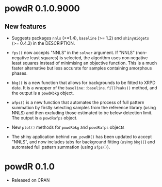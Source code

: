 # powdR 0.1.0.9000

## New features

*   Suggests packages `nnls` (>=1.4), `baseline` (>= 1.2) and `shinyWidgets` (>= 0.4.3) in
    the DESCRIPTION.

*   `fps()` now accepts "NNLS" in the `solver` argument. If "NNLS" (non-negative least
    squares) is selected, the algorithm uses non negative least squares instead of
    minimising an objective function. This is a much faster alternative but less
    accurate for samples containing amorphous phases.
    
*   `bkg()` is a new function that allows for backgrounds to be fitted to XRPD data.
    It is a wrapper of the `baseline::baseline.fillPeaks()` method, and the output is
    a `powdRbkg` object.
    
*   `afps()` is a new function that automates the process of full pattern
    summation by firstly selecting samples from the reference library (using NNLS) and
    then excluding those estimated to be below detection limit. The output is a `powdRafps`
    object.
    
*   New `plot()` methods for `powdRbkg` and `powdRafps` objects 
    
*   The shiny application behind `run_powdR()` has been updated to accept "NNLS", and
    now includes tabs for background fitting (using `bkg()`) and automated full pattern
    summation (using `afps()`).
    
# powdR 0.1.0

*   Released on CRAN

